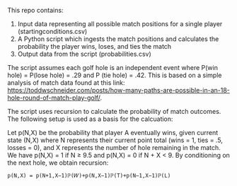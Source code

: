 This repo contains:

1. Input data representing all possible match positions for a single player (startingconditions.csv)
2. A Python script which ingests the match positions and calculates the probability the player wins, loses, and ties the match
3. Output data from the script (probabilities.csv)

The script assumes each golf hole is an independent event where P(win hole) = P(lose hole) = .29 and P (tie hole) =  .42. This is based on a simple analysis of match data found at this link: https://toddwschneider.com/posts/how-many-paths-are-possible-in-an-18-hole-round-of-match-play-golf/.

The script uses recursion to calculate the probability of match outcomes. The following setup is used as a basis for the calcuation:

Let p(N,X) be the probability that player A eventually wins, given current state (N,X) where N represents their current point total (wins = 1, ties = .5, losses = 0), and X represents the number of hole remaining in the match. We have p(N,X) = 1 if N ≥ 9.5 and p(N,X) = 0 if N + X < 9. By conditioning on the next hole, we obtain recursion:

    p(N,X) = p(N+1,X−1)ℙ(𝑊)+p(N,X−1)ℙ(T)+p(N−1,X−1)ℙ(L)
